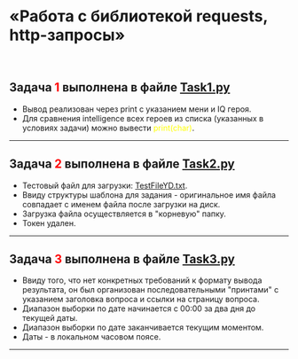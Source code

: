 # «Работа с библиотекой requests, http-запросы»
<br>

## Задача <span style="color:red">1</span> выполнена в файле [Task1.py](/Task1.py)

- Вывод реализован через print с указанием мени и IQ героя. 
- Для сравнения intelligence всех героев из списка (указанных в условиях задачи) можно вывести <span style="color:yellow">print(char)</span>.

***

## Задача <span style="color:red">2</span> выполнена в файле [Task2.py](/Task2.py)

- Тестовый файл для загрузки: [TestFileYD.txt](/TestFileYD.txt).
- Ввиду структуры шаблона для задания - оригинальное имя файла совпадает с именем файла после загрузки на диск.
- Загрузка файла осуществляется в "корневую" папку.
- Токен удален.

***

## Задача <span style="color:red">3</span> выполнена в файле [Task3.py](/Task3.py)

- Ввиду того, что нет конкретных требований к формату вывода результата, он был организован последовательными "принтами" с указанием заголовка вопроса и ссылки на страницу вопроса.
- Диапазон выборки по дате начинается с 00:00 за два дня до текущей даты.
- Диапазон выборки по дате заканчивается текущим моментом.
- Даты - в локальном часовом поясе.

***